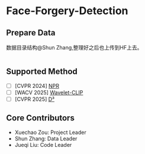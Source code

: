 # Face-Forgery-Detection

## Prepare Data

数据目录结构@Shun Zhang,整理好之后也上传到HF上去。

```bash

```

## Supported Method

- [ ] [CVPR 2024] [NPR](https://github.com/chuangchuangtan/NPR-DeepfakeDetection)
- [ ] [WACV 2025] [Wavelet-CLIP](https://github.com/lalithbharadwajbaru/Wavelet-CLIP)
- [ ] [CVPR 2025] [D³](https://github.com/BigAandSmallq/D3)

## Core Contributors

- Xuechao Zou: Project Leader
- Shun Zhang: Data Leader
- Jueqi Liu: Code Leader
